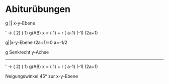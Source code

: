# Abiturübungen

g || x-y-Ebene

'     ->  ( 2)     (   1)
g(AB) x = ( 1) + r ( a-1)
          (-1)     (2a+1)

g||x-y-Ebene  (2a+1)=0  a=-1/2

g Senkrecht y-Achse

-------------------------

'     ->  ( 2)     (   1)
g(AB) x = ( 1) + r ( a-1)
          (-1)     (2a+1)

Neigungswinkel 45° zur x-y-Ebene



